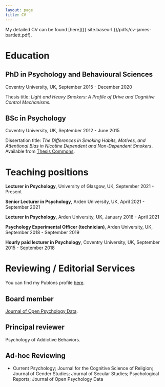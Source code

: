 ```yaml
---
layout: page
title: CV
---
```


My detailed CV can be found [here]({{ site.baseurl }}/pdfs/cv-james-bartlett.pdf).

# Education
## PhD in Psychology and Behavioural Sciences
 Coventry University, UK, September 2015 - December 2020

 Thesis title: _Light and Heavy Smokers: A Profile of Drive and Cognitive Control Mechanisms._

## BSc in Psychology
 Coventry University, UK, September 2012 - June 2015

 Dissertation title: _The Differences in Smoking Habits, Motives, and Attentional Bias in Nicotine Dependent and Non-Dependent Smokers_. Available from [Thesis Commons](https://thesiscommons.org/ahqvm/).

# Teaching positions
**Lecturer in Psychology**, University of Glasgow, UK, September 2021 - Present

**Senior Lecturer in Psychology**, Arden University, UK, April 2021 - September 2021

**Lecturer in Psychology**, Arden University, UK, January 2018 - April 2021

**Psychology Experimental Officer (technician)**, Arden University, UK, September 2018 - September 2019

**Hourly paid lecturer in Psychology**, Coventry University, UK, September 2015 - September 2018

# Reviewing / Editorial Services

You can find my Publons profile [here](https://publons.com/researcher/1617458/james-bartlett/).

## Board member
[Journal of Open Psychology Data](https://openpsychologydata.metajnl.com/about/editorialteam/).

## Principal reviewer
Psychology of Addictive Behaviors.

## Ad-hoc Reviewing

- Current Psychology; Journal for the Cognitive Science of Religion; Journal of Gender Studies; Journal of Secular Studies; Psychological Reports; Journal of Open Psychology Data
